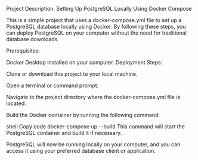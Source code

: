 Project Description: Setting Up PostgreSQL Locally Using Docker Compose

This is a simple project that uses a docker-compose.yml file to set up a PostgreSQL database locally using Docker.
By following these steps, you can deploy PostgreSQL on your computer without the need for traditional database downloads.

Prerequisites:

Docker Desktop installed on your computer.
Deployment Steps:

Clone or download this project to your local machine.

Open a terminal or command prompt.

Navigate to the project directory where the docker-compose.yml file is located.

Build the Docker container by running the following command:

shell
Copy code
docker-compose up --build
This command will start the PostgreSQL container and build it if necessary.

PostgreSQL will now be running locally on your computer, and you can access it using your preferred database client or application.
